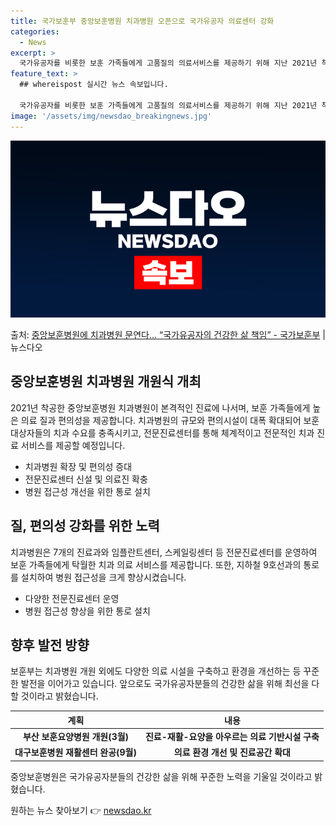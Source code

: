 ```yaml
---
title: 국가보훈부 중앙보훈병원 치과병원 오픈으로 국가유공자 의료센터 강화
categories:
  - News
excerpt: >
  국가유공자를 비롯한 보훈 가족들에게 고품질의 의료서비스를 제공하기 위해 지난 2021년 착공한 중앙보훈병원 …
feature_text: >
  ## whereispost 실시간 뉴스 속보입니다.

  국가유공자를 비롯한 보훈 가족들에게 고품질의 의료서비스를 제공하기 위해 지난 2021년 착공한 중앙보훈병원 …
image: '/assets/img/newsdao_breakingnews.jpg'
---
```


![뉴스다오 속보](/assets/img/newsdao_breakingnews.jpg)

<p>출처: <a href="https://newsdao.kr/3063" rel="dofollow">중앙보훈병원에 치과병원 문연다… “국가유공자의 건강한 삶 책임” - 국가보훈부</a> | 뉴스다오</p>

<h2 data-ke-size="size26">중앙보훈병원 치과병원 개원식 개최</h2>
<p data-ke-size="size16">2021년 착공한 중앙보훈병원 치과병원이 본격적인 진료에 나서며, 보훈 가족들에게 높은 의료 질과 편의성을 제공합니다. 치과병원의 규모와 편의시설이 대폭 확대되어 보훈대상자들의 치과 수요를 충족시키고, 전문진료센터를 통해 체계적이고 전문적인 치과 진료 서비스를 제공할 예정입니다.</p>
<ul>
<li>치과병원 확장 및 편의성 증대</li>
<li>전문진료센터 신설 및 의료진 확충</li>
<li>병원 접근성 개선을 위한 통로 설치</li>
</ul>

<h2 data-ke-size="size26">질, 편의성 강화를 위한 노력</h2>
<p data-ke-size="size16">치과병원은 7개의 진료과와 임플란트센터, 스케일링센터 등 전문진료센터를 운영하여 보훈 가족들에게 탁월한 치과 의료 서비스를 제공합니다. 또한, 지하철 9호선과의 통로를 설치하여 병원 접근성을 크게 향상시켰습니다.</p>
<ul>
<li>다양한 전문진료센터 운영</li>
<li>병원 접근성 향상을 위한 통로 설치</li>
</ul>

<h2 data-ke-size="size26">향후 발전 방향</h2>
<p data-ke-size="size16">보훈부는 치과병원 개원 외에도 다양한 의료 시설을 구축하고 환경을 개선하는 등 꾸준한 발전을 이어가고 있습니다. 앞으로도 국가유공자분들의 건강한 삶을 위해 최선을 다할 것이라고 밝혔습니다.</p>
<table>
<thead>
<tr>
<th>계획</th>
<th>내용</th>
</tr>
</thead>
<tbody>
<tr>
<td style="text-align: center; height: 17px;"><b>부산 보훈요양병원 개원(3월)</b></td>
<td style="text-align: center; height: 17px;"><b>진료-재활-요양을 아우르는 의료 기반시설 구축</b></td>
</tr>
<tr>
<td style="text-align: center; height: 17px;"><b>대구보훈병원 재활센터 완공(9월)</b></td>
<td style="text-align: center; height: 17px;"><b>의료 환경 개선 및 진료공간 확대</b></td>
</tr>
</tbody>
</table>

<p data-ke-size="size16">중앙보훈병원은 국가유공자분들의 건강한 삶을 위해 꾸준한 노력을 기울일 것이라고 밝혔습니다.</p>
<p data-ke-size="size16"></p> 

원하는 뉴스 찾아보기 👉 <a href="https://newsdao.kr" rel="dofollow">newsdao.kr</a>


